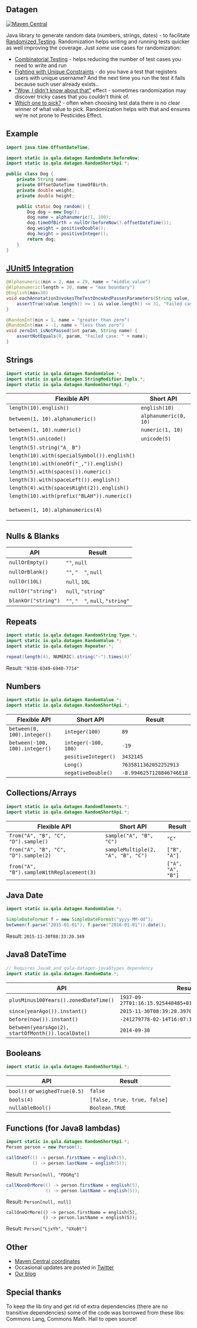 Datagen
-------

[![Maven Central](https://maven-badges.herokuapp.com/maven-central/io.qala.datagen/qala-datagen/badge.svg)](http://search.maven.org/#search%7Cga%7C1%7Cg%3A%22io.qala.datagen%22)

Java library to generate random data (numbers, strings, dates) - to facilitate 
[Randomized Testing](http://qala.io/blog/randomized-testing.html). Randomization helps writing and running tests quicker
as well improving the coverage. Just _some_ use cases for randomization:

* [Combinatorial Testing](./examples/combinatorial.md) - helps reducing the number of test cases you need 
to write and run
* [Fighting with Unique Constraints](./examples/unique-constraints.md) - do you have a test that registers users with
unique username? And the next time you run the test it fails because such user already exists..
* ["Wow, I didn't know about that"](./examples/wow-i-did-not-know-that.md) effect - sometimes randomization
may discover tricky cases that you couldn't think of.
* [Which one to pick?](./examples/which-one-to-pick.md) - often when choosing test data there is no clear winner
of what value to pick. Randomization helps with that and ensures we're not prone to Pesticides Effect. 

## Example

```java
import java.time.OffsetDateTime;

import static io.qala.datagen.RandomDate.beforeNow;
import static io.qala.datagen.RandomShortApi.*;

public class Dog {
    private String name;
    private OffsetDateTime timeOfBirth;
    private double weight;
    private double height;

    public static Dog random() {
        Dog dog = new Dog();
        dog.name = alphanumeric(1, 100);
        dog.timeOfBirth = nullOr(beforeNow().offsetDateTime());
        dog.weight = positiveDouble();
        dog.height = positiveInteger();
        return dog;
    }
}
```

## [JUnit5 Integration](./junit5/README.md)

```java
@Alphanumeric(min = 2, max = 29, name = "middle value")
@Alphanumeric(length = 30, name = "max boundary")
@English(max=30)
void eachAnnotationInvokesTheTestOnceAndPassesParameters(String value, String name) {
    assertTrue(value.length() >= 1 && value.length() <= 31, "Failed case: " + name);
}

@RandomInt(min = 1, name = "greater than zero")
@RandomInt(max = -1, name = "less than zero")
void zeroInt_isNotPassed(int param, String name) {
    assertNotEquals(0, param, "Failed case: " + name);
}
```

## Strings

```java
import static io.qala.datagen.RandomValue.*;
import static io.qala.datagen.StringModifier.Impls.*;
import static io.qala.datagen.RandomShortApi.*;
```

| Flexible API                                             | Short API            | Result
|----------------------------------------------------------|----------------------|--------
| `length(10).english()`                                   |`english(10)`         | `"DcRZUNPrED"`
| `between(1, 10).alphanumeric()`                          |`alphanumeric(0, 10)` | `"zG9G"`
| `between(1, 10).numeric()`                               |`numeric(1, 10)`      | `"7167162"`
| `length(5).unicode()`                                    |`unicode(5)`          | `"䂞ꂣ뢧䯺婜"`
| `length(5).string("A_ B")`                               |                      | `" _B B"`
| `length(10).with(specialSymbol()).english()`             |                      | `"hOzKEV#iWv"`
| `length(10).with(oneOf("_,")).english()`                 |                      | `"dwei,cNTfW"`
| `length(5).with(spaces()).numeric()`                     |                      | `"874 9 "`
| `length(3).with(spaceLeft()).english()`                  |                      | `" mT"`
| `length(4).with(spacesRight(2)).english()`               |                      | `"hF  "`
| `length(10).with(prefix("BLAH")).numeric()`              |                      | `"BLAH453677"`
| `between(1, 10).alphanumerics(4)`                        |                      | `["cvA", "mTMDj0", "N", ""]`

## Nulls & Blanks

|       API            | Result
|----------------------|------------------------
| `nullOrEmpty()`      | `""`, `null`
| `nullOrBlank()`      | `""`, `"  "`, `null`
| `nullOr(10L)`        | `null`, `10L`
| `nullOr("string")`   | `null`, `"string"`
| `blankOr("string")`  | `""`, `"  "`, `null`, `"string"`

## Repeats

```java
import static io.qala.datagen.RandomString.Type.*;
import static io.qala.datagen.RandomValue.*;
import static io.qala.datagen.Repeater.*;

repeat(length(4), NUMERIC).string("-").times(4)`
```

Result: `"9338-8349-6940-7714"`

## Numbers

```java
import static io.qala.datagen.RandomValue.*;
import static io.qala.datagen.RandomShortApi.*;
```

|Flexible API                                             | Short API            | Result
|---------------------------------------------------------|----------------------|--------
|`between(0, 100).integer()`                              | `integer(100)`       | `89`
|`between(-100, 100).integer()`                           | `integer(-100, 100)` | `-19`
|                                                         | `positiveInteger()`  | `3432145`
|                                                         | `Long()`             | `7635811362052252913`
|                                                         | `negativeDouble()`   | `-8.9946257128846746E18`

## Collections/Arrays

```java
import static io.qala.datagen.RandomElements.*;
import static io.qala.datagen.RandomShortApi.*;
```

|Flexible API                                             | Short API                              | Result
|---------------------------------------------------------|----------------------------------------|--------
|`from("A", "B", "C", "D").sample()`                      | `sample("A", "B", "C")`                | `"C"`
|`from("A", "B", "C", "D").sample(2)`                     | `sampleMultiple(2, "A", "B", "C")`     | `["B", "A"]`
|`from("A", "B").sampleWithReplacement(3)`                |                                        | `["A", "A", "B"]`

## Java Date

```java
import static io.qala.datagen.RandomValue.*;

SimpleDateFormat f = new SimpleDateFormat("yyyy-MM-dd");
between(f.parse("2015-01-01"), f.parse("2016-01-01")).date();
```

Result: `2015-11-30T08:33:20.349`

## Java8 DateTime

```java
// Requires Java8 and qala-datagen-java8types dependency
import static io.qala.datagen.RandomDate.*;
```

API                                                | Result
---------------------------------------------------|--------
`plusMinus100Years().zonedDateTime()`              | `1937-09-27T01:16:15.925440485+01:00[Europe/Belgrade]`
`since(yearAgo()).instant()`                       | `2015-11-30T08:39:28.397051483Z`
`before(now()).instant()`                          | `-241279778-02-14T16:07:18.061693370Z`
`between(yearsAgo(2), startOfMonth()).localDate()` | `2014-09-30`

## Booleans

```java
import static io.qala.datagen.RandomShortApi.*;
```

API                                                | Result
---------------------------------------------------|--------
`bool()` or `weighedTrue(0.5)`                     | `false`
`bools(4)`                                         | `[false, true, true, false]`
`nullableBool()`                                   | `Boolean.TRUE`

## Functions (for Java8 lambdas)

```java
import static io.qala.datagen.RandomShortApi.*;
Person person = new Person();

callOneOf(() -> person.firstName = english(5),
          () -> person.lastName = english(5));
```

Result: `Person[null, "PDGRq"]`

```java
callNoneOrMore(() -> person.firstName = english(5),
               () -> person.lastName = english(5));
```

Result: `Person[null, null]`

```
callOneOrMore(() -> person.firstName = english(5),
              () -> person.lastName = english(5));
```

Result: `Person["LjxYh", "UXoBt"]`

## Other

- [Maven Central coordinates](http://search.maven.org/#search%7Cga%7C1%7Cg%3A%22io.qala.datagen%22)
- Occasional updates are posted in [Twitter](https://twitter.com/Qala_io)
- [Our blog](http://qala.io/blog.html)

## Special thanks

To keep the lib tiny and get rid of extra dependencies (there are no 
transitive dependencies) some of the code was borrowed from these libs:
Commons Lang, Commons Math. Hail to open source!